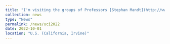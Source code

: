 ```yaml
---
title: "I'm visiting the groups of Professors [Stephan Mandt](http://www.stephanmandt.com/) and [Babak Shahbaba](https://www.ics.uci.edu/~babaks/) at UCI for three months."
collection: news
type: "News"
permalink: /news/uci2022
date: 2022-10-01
location: "U.S. (California, Irvine)"
---
```

